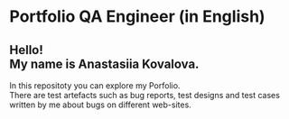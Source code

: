 # Portfolio QA Engineer (in English)
<h2>Hello!<br/> My name is Anastasiia Kovalova. </h2>
In this repositoty you can explore my Porfolio. <br/>
There are test artefacts such as bug reports, test designs and test cases written by me about bugs on different web-sites. 

